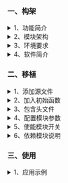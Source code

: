﻿<!-- +++
author = "XT"
comments = false
date  = "2022-12-01"
draft = false
share = false
image = ""
menu  = ""
slug  = ""
title = "Visual Scope 串口虚拟数字示波器"
+++ -->

### 一、构架

<details close=""><summary>1、功能简介</summary>

串口虚拟数字示波器模块为我们将数据通过串口传输到 PC 软件上，并以示波曲线方式显示出来，方便我们对数据的分析，提高调试效率。它提供三种操作接口：修改一路、多路、多路连续通道，并发送所有通道状态。

</details>

<details close=""><summary>2、模块架构</summary>

![模块架构](./img/20221201_1_01.png)

</details>

<details close=""><summary>3、环境要求</summary>

|  环境  |  要求  |
| :----- | :----- |
| 软件环境 | 实时操作系统 或 裸机环境 均可 |
| 硬件环境 | STM8 或 STM32F103 及更高性能 MCU |
| 依赖环境 | 依赖【xt_scom】串行通信服务模块 |

</details>

<details close=""><summary>4、软件简介</summary>

我们做项目时，往往需要查看数据曲线。例如：查看单片机使用率的曲线、查看 AD 读出温度值的曲线、查看电机转速的曲线…… 那么有没有像示波器一样显示曲线图的工具呢？当然是有的，今天为大家介绍一款串口虚拟示波器软件 Visual Scope（Serial Digital Scope）。Visual Scope 串口虚拟示波器是一个电脑软件，它将通过串口传输给电脑的数据以示波曲线方式显示出来，方便我们对数据分析，是您必不可缺的开发助手。Visual Scope 支持 4 通道的波形显示，支持 X、Y 轴任意缩放及移动，支持打开与保存波形数据的 Matlab 分析文件，支持 check sum 和 CRC16 两种数据校验方式。

© 本段介绍摘自《一春又一春》博文 © 

</details>

### 二、移植

<details close=""><summary>1、添加源文件</summary>

将模块源文件、文件包含路径添加到工程，示例：

![添加源文件到工程](./img/20221201_2_01.png)

</details>

<details close=""><summary>2、加入初始函数</summary>

在应用初始化函数中加入模块初始化，示例：

```c
void rt_init_thread_entry(void *p_arg)
{
	.
	.
	#if (XT_APP_SCOMSDS_EN == XT_DEF_ENABLED)
	xt_scomsds_init();
	#endif
	.
	.
}
```

补充说明：如果工程有自动初始架构，可以由宏`XT_MSG_INIT_2_TAB_EXPORT(func,name)`自动调用函数进行初始化！

</details>

<details close=""><summary>3、包含头文件</summary>

在使用模块的应用程序中加入头文件包含，示例：  

```c
#if (XT_APP_SCOMSDS_EN == XT_DEF_ENABLED)
#include "xt_scom_sds.h"
#endif
```

</details>

<details close=""><summary>4、配置模块参数</summary>

根据实际的使用环境配置模块参数，示例：

![配置模块参数](./img/20221201_2_05.png)  

补充说明：由于标准模块是不允许用户修改的，所以在应用时请启用头文件映射，在映射头文件修改配置！

</details>

<details close=""><summary>5、使能模块开关</summary>

在工程头文件《application.h》统一使能模块开关，示例：

```c
#define XT_DEF_DISABLED                 0                               /* 禁用模块                     */
#define XT_DEF_ENABLED                  1                               /* 使能模块                     */

#define XT_APP_DEBUG                    20221201                        /* 开启演示                     */
#define __XT_SCOM_SDS_REMAP_H
#ifndef XT_APP_SCOMSDS_EN
#define XT_APP_SCOMSDS_EN               XT_DEF_ENABLED                  /* 串口虚拟数字示波器(VScope)   */
#endif
#define __XT_SCOM_REMAP_H
#ifndef XT_APP_SCOM_EN
#define XT_APP_SCOM_EN                  XT_DEF_ENABLED                  /* 串行通信服务模块             */
#endif
```

</details>

<details close=""><summary>6、依赖模块说明</summary>

本模块依赖于串行通信服务模块【xt_scom】，关于模块移植请参考其说明文档！

</details>

### 三、使用

<details close=""><summary>1、应用示例</summary>

本示范只是以最简单方式展示模块的基本使用，并非一个应用实例！

```c
#include "xt_scom_sds.h"

//直接在应用中调用函数发送，例如显示 CPU 占有率：
xt_scomsds_1ch_put(0x80, (signed short)(cpu10000_usage_get(1)));

//应用示例[1]：单独修改 CH1 并将所有通道数据以【阻塞】方式发送到虚拟示波器显示
xt_scomsds_1ch_put(0, 100);

//应用示例[2]：单独修改 CH1 并将所有通道数据以【非阻塞】方式发送到虚拟示波器显示
xt_scomsds_1ch_put(0x80, 100);

//应用示例[3]：同时修改 CH1、CH3 并将所有通道数据以【阻塞】方式发送到虚拟示波器显示
xt_scomsds_4ch_put(0x01|0x04, 100, 0, -100, 0);

//应用示例[4]：同时修改 CH1、CH3 并将所有通道数据以【非阻塞】方式发送到虚拟示波器显示
xt_scomsds_4ch_put(0x80|0x01|0x04, 100, 0, -100, 0);

//应用示例[5]：连串修改 CH1、CH2 并将所有通道数据以【阻塞】方式发送到虚拟示波器显示
xt_scomsds_xch_put(2, chx2);                 //int16_t chx2[2] = {-100, 100};

//应用示例[6]：连串修改 CH1、CH2 并将所有通道数据以【非阻塞】方式发送到虚拟示波器显示
xt_scomsds_xch_put(0x80|2, chx2);            //int16_t chx2[2] = {-100, 100};

```

</details>